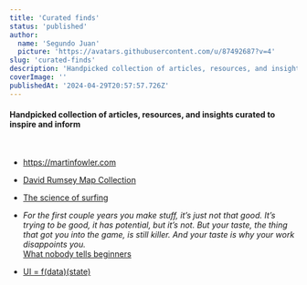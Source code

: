```yaml
---
title: 'Curated finds'
status: 'published'
author:
  name: 'Segundo Juan'
  picture: 'https://avatars.githubusercontent.com/u/87492687?v=4'
slug: 'curated-finds'
description: 'Handpicked collection of articles, resources, and insights curated to inspire and inform'
coverImage: ''
publishedAt: '2024-04-29T20:57:57.726Z'
---
```


#### Handpicked collection of articles, resources, and insights curated to inspire and inform

&nbsp;

- <https://martinfowler.com>

- [David Rumsey Map Collection](https://www.davidrumsey.com/globes/bellerby-co-world-2023-schminke-gagarin-65-centimeter-globe)

- [The science of surfing](https://annex.exploratorium.edu/the-world/surfing/physics/)

- *For the first couple years you make stuff, it’s just not that good. It’s trying to be good, it has potential, but it’s not. But your taste, the thing that got you into the game, is still killer. And your taste is why your work disappoints you.*\
  [What nobody tells beginners](https://numerocinqmagazine.com/2011/05/13/what-nobody-tells-beginners-ira-glass-on-storytelling/)

- [UI = f(data)(state)](https://overreacted.io/the-two-reacts/)
